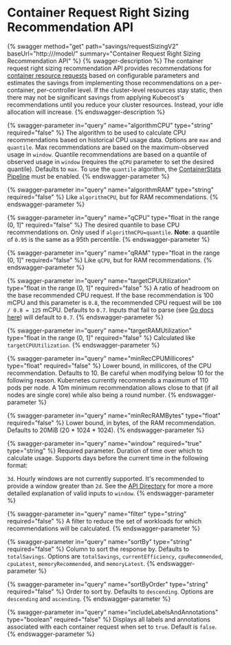 # Container Request Right Sizing Recommendation API

{% swagger method="get" path="savings/requestSizingV2" baseUrl="http://<kubecost-address>/model/" summary="Container Request Right Sizing Recommendation API" %}
{% swagger-description %}
The container request right sizing recommendation API provides recommendations for [container resource requests](https://kubernetes.io/docs/concepts/configuration/manage-resources-containers/) based on configurable parameters and estimates the savings from implementing those recommendations on a per-container, per-controller level. If the cluster-level resources stay static, then there may not be significant savings from applying Kubecost's recommendations until you reduce your cluster resources. Instead, your idle allocation will increase.
{% endswagger-description %}

{% swagger-parameter in="query" name="algorithmCPU" type="string" required="false" %}
The algorithm to be used to calculate CPU recommendations based on historical CPU usage data. Options are `max` and `quantile`. Max recommendations are based on the maximum-observed usage in `window`. Quantile recommendations are based on a quantile of observed usage in `window` (requires the `qCPU` parameter to set the desired quantile). Defaults to `max`. To use the `quantile` algorithm, the [ContainerStats Pipeline](/architecture/containerstats-pipeline.md) must be enabled.
{% endswagger-parameter %}

{% swagger-parameter in="query" name="algorithmRAM" type="string" required="false" %}
Like `algorithmCPU`, but for RAM recommendations.
{% endswagger-parameter %}

{% swagger-parameter in="query" name="qCPU" type="float in the range (0, 1]" required="false" %}
The desired quantile to base CPU recommendations on. Only used if `algorithmCPU=quantile`. **Note**: a quantile of `0.95` is the same as a 95th percentile.
{% endswagger-parameter %}

{% swagger-parameter in="query" name="qRAM" type="float in the range (0, 1]" required="false" %}
Like `qCPU`, but for RAM recommendations.
{% endswagger-parameter %}

{% swagger-parameter in="query" name="targetCPUUtilization" type="float in the range (0, 1]" required="false" %}
A ratio of headroom on the base recommended CPU request. If the base recommendation is 100 mCPU and this parameter is `0.8`, the recommended CPU request will be `100 / 0.8 = 125` mCPU. Defaults to `0.7`. Inputs that fail to parse (see [Go docs here](https://pkg.go.dev/strconv#ParseFloat)) will default to `0.7`.
{% endswagger-parameter %}

{% swagger-parameter in="query" name="targetRAMUtilization" type="float in the range (0, 1]" required="false" %}
Calculated like `targetCPUUtilization`.
{% endswagger-parameter %}

{% swagger-parameter in="query" name="minRecCPUMillicores" type="float" required="false" %}
Lower bound, in millicores, of the CPU recommendation. Defaults to 10. Be careful when modifying below 10 for the following reason. Kubernetes currently recommends a maximum of 110 pods per node. A 10m minimum recommendation allows close to that (if all nodes are single core) while also being a round number.
{% endswagger-parameter %}

{% swagger-parameter in="query" name="minRecRAMBytes" type="float" required="false" %}
Lower bound, in bytes, of the RAM recommendation. Defaults to 20MiB (20 \* 1024 \* 1024).
{% endswagger-parameter %}

{% swagger-parameter in="query" name="window" required="true" type="string" %}
Required parameter. Duration of time over which to calculate usage. Supports days before the current time in the following format:

`3d`. Hourly windows are not currently supported. It's recommended to provide a window greater than `2d`. See the [API Directory](/apis/api-directory/api-directory.md) for more a more detailed explanation of valid inputs to `window`.
{% endswagger-parameter %}

{% swagger-parameter in="query" name="filter" type="string" required="false" %}
A filter to reduce the set of workloads for which recommendations will be calculated.
{% endswagger-parameter %}

{% swagger-parameter in="query" name="sortBy" type="string" required="false" %}
Column to sort the response by. Defaults to `totalSavings`. Options are `totalSavings`, `currentEfficiency`, `cpuRecommended`, `cpuLatest`, `memoryRecommended`, and `memoryLatest`.
{% endswagger-parameter %}

{% swagger-parameter in="query" name="sortByOrder" type="string" required="false" %}
Order to sort by. Defaults to `descending`. Options are `descending` and `ascending`.
{% endswagger-parameter %}

{% swagger-parameter in="query" name="includeLabelsAndAnnotations" type="boolean" required="false" %}
Displays all labels and annotations associated with each container request when set to `true`. Default is `false`.
{% endswagger-parameter %}